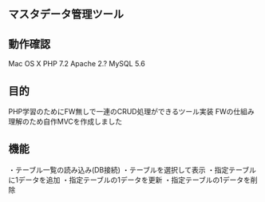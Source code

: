 ## マスタデータ管理ツール
## 動作確認
Mac OS X
PHP 7.2
Apache 2.?
MySQL 5.6

## 目的
PHP学習のためにFW無しで一連のCRUD処理ができるツール実装
FWの仕組み理解のため自作MVCを作成しました

## 機能
・テーブル一覧の読み込み(DB接続)
・テーブルを選択して表示
・指定テーブルに1データを追加
・指定テーブルの1データを更新
・指定テーブルの1データを削除
